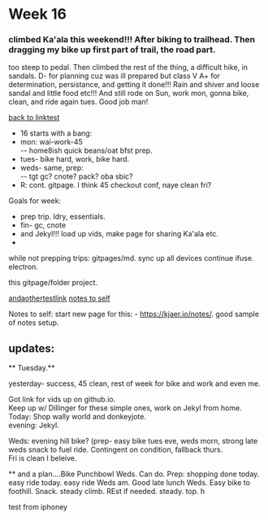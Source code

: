 # Week 16  
 
 
###  climbed Ka'ala this weekend!!!  After biking to trailhead.  Then dragging my bike up first part of trail, the road part.  
too steep to pedal.  Then climbed the rest of the thing, a difficult hike, in sandals.  D- for planning cuz was ill prepared but class V A+ for determination, persistance, and getting it done!!!  Rain and shiver and loose sandal and little food etc!!!  And still rode on Sun, work mon, gonna bike, clean, and ride again tues.  Good job man!   

[back to linktest](linktest.md)


- 16 starts with a bang:
- mon:  wai-work-45  
--  home8ish quick beans/oat bfst prep.
- tues- bike hard, work, bike hard.  
- weds- same, prep:  
-- tgt gc?  cnote? pack? oba sbic?  
- R: cont.  gitpage.  I think 45 checkout conf, naye clean fri?  

Goals for week:  
- prep trip. ldry, essentials.  
-  fin- gc, cnote  
-  and Jekyl!!!  load up vids, make page for sharing Ka'ala etc.  
-  

while not prepping trips:  gitpages/md.  sync up all devices
continue ifuse.
electron.  

this gitpage/folder project.

[andaothertestlink](anothertestlink.md)
[notes to self](notes.md)

Notes to self:  start new page for this:  -
https://kjaer.io/notes/.  good sample of notes setup.


## updates:  

** Tuesday.**  

yesterday- success, 45 clean, rest of week for bike and work and even me. 

Got link for vids up on github.io.    
Keep up w/ Dillinger for these simple ones, work on Jekyl from home.    
Today:  Shop wally world and donkeyjote.     
evening:  Jekyl.  

Weds:  evening hill bike?  (prep- easy bike tues eve, weds morn, strong late weds snack to fuel ride.  Contingent on condition, fallback thurs.  
Fri is clean I beleive.  

** and a plan....Bike Punchbowl Weds.  Can do.  Prep:
shopping done today.   easy ride today.  easy ride Weds am.  Good late lunch Weds.  Easy bike to foothill.  Snack.  steady climb.  REst if needed.  steady.  top.  h

test from iphoney










